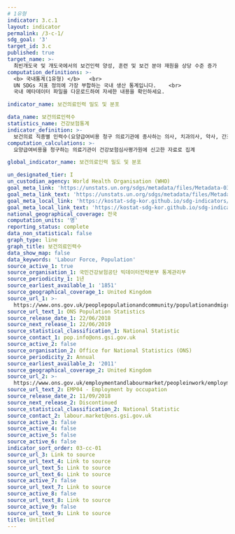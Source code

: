 ```yaml
---
# 1유형
indicator: 3.c.1
layout: indicator
permalink: /3-c-1/
sdg_goal: '3'
target_id: 3.c
published: true
target_name: >-
  최빈개도국 및 개도국에서의 보건인력 양성, 훈련 및 보건 분야 재원을 상당 수준 증가
computation_definitions: >-
  <b> 국내통계(1유형) </b>   <br>
  UN SDGs 지표 정의에 가장 부합하는 국내 생산 통계입니다.    <br>
  국내 메타데이터 파일을 다운로드하여 자세한 내용을 확인하세요.

indicator_name: 보건의료인력 밀도 및 분포

data_name: 보건의료인력수
statistics_name: 건강보험통계
indicator_definition: >-
  보건의료 직종별 인력수(요양급여비용 청구 의료기관에 종사하는 의사, 치과의사, 약사, 간호사 및 조산사의 수)
computation_calculations: >-
  요양급여비용을 청구하는 의료기관이 건강보험심사평가원에 신고한 자료로 집계

global_indicator_name: 보건의료인력 밀도 및 분포

un_designated_tier: I
un_custodian_agency: World Health Organisation (WHO)
goal_meta_link: 'https://unstats.un.org/sdgs/metadata/files/Metadata-03-0C-01.pdf'
goal_meta_link_text: 'https://unstats.un.org/sdgs/metadata/files/Metadata-03-0C-01.pdf'
goal_meta_local_link: 'https://kostat-sdg-kor.github.io/sdg-indicators/public/data/Metadata-03-0c-01_KOR.pdf'
goal_meta_local_link_text: 'https://kostat-sdg-kor.github.io/sdg-indicators/public/data/Metadata-03-0c-01_KOR.pdf'
national_geographical_coverage: 전국
computation_units: '명'
reporting_status: complete
data_non_statistical: false
graph_type: line
graph_title: 보건의료인력수
data_show_map: false
data_keywords: 'Labour Force, Population'
source_active_1: true
source_organisation_1: 국민건강보험공단 빅데이터전략본부 통계관리부
source_periodicity_1: 1년
source_earliest_available_1: '1851'
source_geographical_coverage_1: United Kingdom
source_url_1: >-
  https://www.ons.gov.uk/peoplepopulationandcommunity/populationandmigration/populationestimates/datasets/populationestimatesforukenglandandwalesscotlandandnorthernireland
source_url_text_1: ONS Population Statistics
source_release_date_1: 22/06/2018
source_next_release_1: 22/06/2019
source_statistical_classification_1: National Statistic
source_contact_1: pop.info@ons.gsi.gov.uk
source_active_2: false
source_organisation_2: Office for National Statistics (ONS)
source_periodicity_2: Annual
source_earliest_available_2: '2011'
source_geographical_coverage_2: United Kingdom
source_url_2: >-
  https://www.ons.gov.uk/employmentandlabourmarket/peopleinwork/employmentandemployeetypes/datasets/employmentbyoccupationemp04
source_url_text_2: EMP04 - Employment by occupation
source_release_date_2: 11/09/2018
source_next_release_2: Discontinued
source_statistical_classification_2: National Statistic
source_contact_2: labour.market@ons.gsi.gov.uk
source_active_3: false
source_active_4: false
source_active_5: false
source_active_6: false
indicator_sort_order: 03-cc-01
source_url_3: Link to source
source_url_text_4: Link to source
source_url_text_5: Link to source
source_url_text_6: Link to source
source_active_7: false
source_url_text_7: Link to source
source_active_8: false
source_url_text_8: Link to source
source_active_9: false
source_url_text_9: Link to source
title: Untitled
---
```

